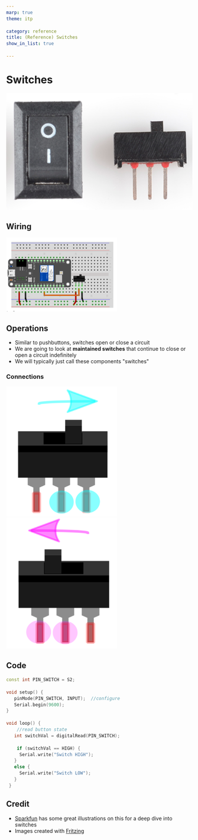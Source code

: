 ```yaml
---
marp: true
theme: itp

category: reference
title: (Reference) Switches
show_in_list: true

---
```


<!-- headingDivider: 2 -->

# Switches

<img src="switches.assets/image-20200710132427002.png" alt="image-20200710132427002" style="width:600px;" />

## Wiring



<img src="switches.assets/image-20240521154735959.png" alt="image-20200711010114011" style="width:300px;" />

## Operations

* Similar to pushbuttons, switches open or close a circuit
* We are going to look at **maintained switches** that continue to close or open a circuit indefinitely
* We will typically just call these components "switches"



### Connections

<img src="switches.assets/image-20200711010114011.png" alt="image-20200711010114011" style="width:300px;" />

<img src="switches.assets/image-20200711010308308.png" alt="image-20200711010308308" style="width:300px;" />

## Code

```c++
const int PIN_SWITCH = S2;

void setup() {
   pinMode(PIN_SWITCH, INPUT);  //configure
   Serial.begin(9600);
}

void loop() {
	//read button state
   int switchVal = digitalRead(PIN_SWITCH); 
   
    if (switchVal == HIGH) {
     Serial.write("Switch HIGH");
   }
   else {
     Serial.write("Switch LOW");
   }
 }
```



## Credit

- [Sparkfun](https://learn.sparkfun.com/tutorials/switch-basics/all) has some great illustrations on this for a deep dive into switches
- Images created with [Fritzing](https://fritzing.org/home/)

